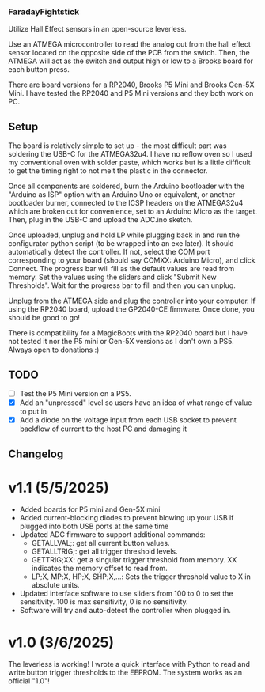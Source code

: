 ### FaradayFightstick
Utilize Hall Effect sensors in an open-source leverless.

Use an ATMEGA microcontroller to read the analog out from the hall effect sensor located on the opposite side of the PCB from the switch. Then, the ATMEGA will act as the switch and output high or low to a Brooks board for each button press.

There are board versions for a RP2040, Brooks P5 Mini and Brooks Gen-5X Mini. I have tested the RP2040 and P5 Mini versions and they both work on PC.
## Setup
The board is relatively simple to set up - the most difficult part was soldering the USB-C for the ATMEGA32u4. I have no reflow oven so I used my conventional oven with solder paste, which works but is a little difficult to get the timing right to not melt the plastic in the connector.

Once all components are soldered, burn the Arduino bootloader with the "Arduino as ISP" option with an Arduino Uno or equivalent, or another bootloader burner, connected to the ICSP headers on the ATMEGA32u4 which are broken out for convenience, set to an Arduino Micro as the target. Then, plug in the USB-C and upload the ADC.ino sketch.

Once uploaded, unplug and hold LP while plugging back in and run the configurator python script (to be wrapped into an exe later). It should automatically detect the controller. If not, select the COM port corresponding to your board (should say COMXX: Arduino Micro), and click Connect. The progress bar will fill as the default values are read from memory. Set the values using the sliders and click "Submit New Thresholds". Wait for the progress bar to fill and then you can unplug.

Unplug from the ATMEGA side and plug the controller into your computer. If using the RP2040 board, upload the GP2040-CE firmware. Once done, you should be good to go!

There is compatibility for a MagicBoots with the RP2040 board but I have not tested it nor the P5 mini or Gen-5X versions as I don't own a PS5. Always open to donations :)
## TODO
- [ ] Test the P5 Mini version on a PS5.
- [x] Add an "unpressed" level so users have an idea of what range of value to put in
- [x] Add a diode on the voltage input from each USB socket to prevent backflow of current to the host PC and damaging it

## Changelog
# v1.1 (5/5/2025)
- Added boards for P5 mini and Gen-5X mini
- Added current-blocking diodes to prevent blowing up your USB if plugged into both USB ports at the same time
- Updated ADC firmware to support additional commands:
  - GETALLVAL;: get all current button values.
  - GETALLTRIG;: get all trigger threshold levels.
  - GETTRIG;XX: get a singular trigger threshold from memory.  XX indicates the memory offset to read from.
  - LP;X, MP;X, HP;X, SHP;X,...: Sets the trigger threshold value to X in absolute units.
- Updated interface software to use sliders from 100 to 0 to set the sensitivity. 100 is max sensitivity, 0 is no sensitivity.
- Software will try and auto-detect the controller when plugged in. 
# v1.0 (3/6/2025)
The leverless is working! I wrote a quick interface with Python to read and write button trigger thresholds to the EEPROM. The system works as an official "1.0"!
